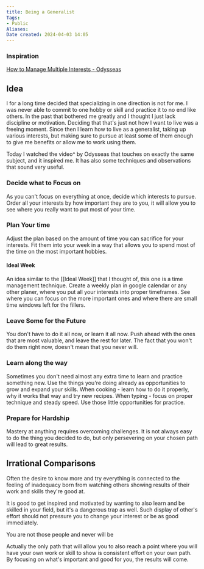 ```yaml
---
title: Being a Generalist
Tags: 
- Public
Aliases:
Date created: 2024-04-03 14:05
---
```


### Inspiration
[How to Manage Multiple Interests - Odysseas](https://www.youtube.com/watch?v=-AdXIC44b7Q&t=599s)

## Idea
I for a long time decided that specializing in one direction is not for me. I was never able to commit to one hobby or skill and practice it to no end like others. In the past that bothered me greatly and I thought I just lack discipline or motivation. Deciding that that's just not how I want to live was a freeing moment. Since then I learn how to live as a generalist, taking up various interests, but making sure to pursue at least some of them enough to give me benefits or allow me to work using them.

Today I watched the video^ by Odysseas that touches on exactly the same subject, and it inspired me. It has also some techniques and observations that sound very useful.

### Decide what to Focus on
As you can't focus on everything at once, decide which interests to pursue. Order all your interests by how important they are to you, it will allow you to see where you really want to put most of your time.

### Plan Your time
Adjust the plan based on the amount of time you can sacrifice for your interests. Fit them into your week in a way that allows you to spend most of the time on the most important hobbies.

#### Ideal Week
An idea similar to the [[Ideal Week]] that I thought of, this one is a time management technique. Create a weekly plan in google calendar or any other planer, where you put all your interests into proper timeframes. See where you can focus on the more important ones and where there are small time windows left for the fillers.

### Leave Some for the Future
You don't have to do it all now, or learn it all now. Push ahead with the ones that are most valuable, and leave the rest for later. The fact that you won't do them right now, doesn't mean that you never will.

### Learn along the way
Sometimes you don't need almost any extra time to learn and practice something new. Use the things you're doing already as opportunities to grow and expand your skills. When cooking - learn how to do it properly, why it works that way and try new recipes. When typing - focus on proper technique and steady speed. Use those little opportunities for practice.


### Prepare for Hardship
Mastery at anything requires overcoming challenges. It is not always easy to do the thing you decided to do, but only persevering on your chosen path will lead to great results. 

## Irrational Comparisons

Often the desire to know more and try everything is connected to the feeling of inadequacy born from watching others showing results of their work and skills they're good at. 

It is good to get inspired and motivated by wanting to also learn and be skilled in your field, but it's a dangerous trap as well. Such display of other's effort should not pressure you to change your interest or be as good immediately. 

You are not those people and never will be

Actually the only path that will allow you to also reach a point where you will have your own work or skill to show is consistent effort on your own path. By focusing on what's important and good for you, the results will come.
